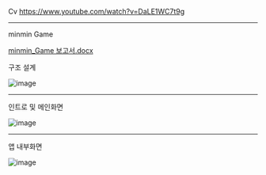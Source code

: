 Cv
https://www.youtube.com/watch?v=DaLE1WC7t9g

***

minmin Game

[minmin_Game 보고서.docx](https://github.com/minseojo/Android_Studio/files/7109367/minmin_Game.docx)


구조 설계

![image](https://user-images.githubusercontent.com/64322765/132086204-3e524fa8-8fe8-475f-8848-f52d60581269.png)
***

인트로 및 메인화면

![image](https://user-images.githubusercontent.com/64322765/132086177-53545eb9-3609-4916-a7a0-265c2d2c446b.png)
***

앱 내부화면

![image](https://user-images.githubusercontent.com/64322765/132086188-57f644c7-4280-46ea-93e1-3f637960c015.png)
